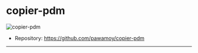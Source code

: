 # copier-pdm

![copier-pdm](/assets/copier-pdm.svg)

- Repository: https://github.com/pawamoy/copier-pdm

---
